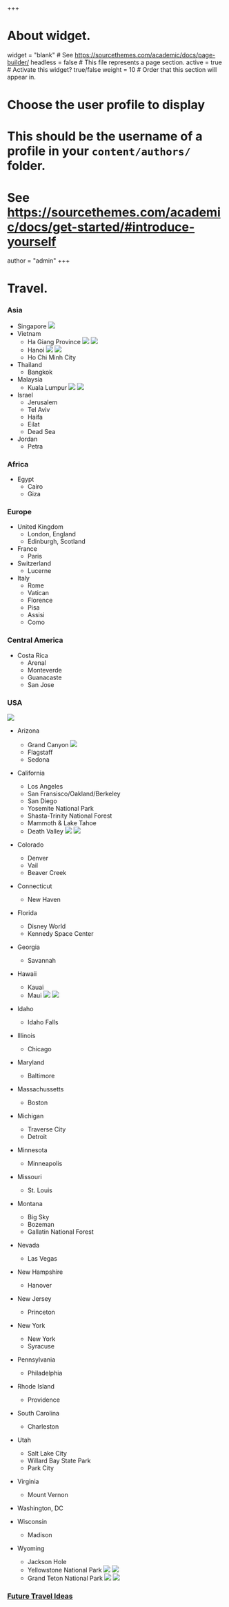 +++
# About widget.
widget = "blank"  # See https://sourcethemes.com/academic/docs/page-builder/
headless = false  # This file represents a page section.
active = true  # Activate this widget? true/false
weight = 10  # Order that this section will appear in.

# Choose the user profile to display
# This should be the username of a profile in your `content/authors/` folder.
# See https://sourcethemes.com/academic/docs/get-started/#introduce-yourself
author = "admin"
+++

# Travel.

### Asia

* Singapore
    ![](/img/Singapore1.JPG)
* Vietnam
    - Ha Giang Province
    ![](/img/HaGiang1.JPG)
    ![](/img/HaGiang2.JPG)
    - Hanoi
    ![](/img/Hanoi1.JPG)
    ![](/img/Hanoi2.JPG)
    - Ho Chi Minh City
* Thailand
    - Bangkok
* Malaysia
    - Kuala Lumpur
    ![](/img/KL1.JPG)
    ![](/img/KL2.JPG)
* Israel
    - Jerusalem
    - Tel Aviv
    - Haifa
    - Eilat
    - Dead Sea
* Jordan
    - Petra

### Africa

* Egypt
    - Cairo
    - Giza

### Europe

* United Kingdom
    - London, England
    - Edinburgh, Scotland
* France
    - Paris
* Switzerland
    - Lucerne
* Italy
    - Rome
    - Vatican
    - Florence
    - Pisa
    - Assisi
    - Como

### Central America

* Costa Rica
    - Arenal
    - Monteverde
    - Guanacaste
    - San Jose

### USA

![](/img/states.png)

* Arizona
    - Grand Canyon
    ![](/img/GrandCanyon1.jpg)
    - Flagstaff
    - Sedona
* California
    - Los Angeles
    - San Fransisco/Oakland/Berkeley
    - San Diego
    - Yosemite National Park
    - Shasta-Trinity National Forest
    - Mammoth & Lake Tahoe
    - Death Valley
    ![](/img/deathvalley1.jpg)
    ![](/img/deathvalley2.jpg)
    
* Colorado
    - Denver
    - Vail
    - Beaver Creek
* Connecticut
    - New Haven
* Florida
    - Disney World
    - Kennedy Space Center
* Georgia
    - Savannah
* Hawaii
    - Kauai
    - Maui
    ![](/img/maui1.jpg)
    ![](/img/maui2.jpg)
* Idaho
    - Idaho Falls
* Illinois
    - Chicago
* Maryland
    - Baltimore
* Massachussetts
    - Boston
* Michigan
    - Traverse City
    - Detroit
* Minnesota
    - Minneapolis
* Missouri
    - St. Louis
* Montana
    - Big Sky
    - Bozeman
    - Gallatin National Forest
* Nevada
    - Las Vegas
* New Hampshire
    - Hanover
* New Jersey
    - Princeton
* New York
    - New York
    - Syracuse
* Pennsylvania
   - Philadelphia
* Rhode Island
    - Providence
* South Carolina
    - Charleston
* Utah
    - Salt Lake City
    - Willard Bay State Park
    - Park City
* Virginia
    - Mount Vernon
* Washington, DC
* Wisconsin
    - Madison
* Wyoming
    - Jackson Hole
    - Yellowstone National Park
    ![](/img/Yellowstone1.jpg)
    ![](/img/Yellowstone2.jpg)
    - Grand Teton National Park
    ![](/img/Teton1.jpg)
    ![](/img/Teton2.jpg)

### [Future Travel Ideas](/travel_plans/)

